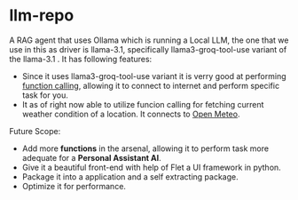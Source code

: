 # llm-repo

A RAG agent that uses Ollama which is running a Local LLM, the one that we use in this as driver is llama-3.1, specifically llama3-groq-tool-use variant of the llama-3.1 .
It has following features:
 * Since it uses llama3-groq-tool-use variant it is verry good at performing [function calling](https://platform.openai.com/docs/guides/function-calling), allowing it to connect to internet and perform specific task for you.
 * It as of right now able to utilize funcion calling for fetching current weather condition of a location. It connects to [Open Meteo](https://open-meteo.com/).

Future Scope:
 * Add more **functions** in the arsenal, allowing it to perform task more adequate for a **Personal Assistant AI**.
 * Give it a beautiful front-end with help of Flet a UI framework in python.
 * Package it into a application and a self extracting package.
 * Optimize it for performance.
